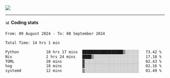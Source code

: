 <picture>
  <source
  srcset="https://github-readme-stats.vercel.app/api?username=sant0s12&show_icons=true&theme=dark"
  media="(prefers-color-scheme: dark)"
  />
  <source
  srcset="https://github-readme-stats.vercel.app/api?username=sant0s12&show_icons=true"
  media="(prefers-color-scheme: light)"
  />
  <img src="https://github-readme-stats.vercel.app/api?username=sant0s12&show_icons=true" />
</picture>

---

📊 **Coding stats**

<!--START_SECTION:waka-->

```txt
From: 09 August 2024 - To: 08 September 2024

Total Time: 14 hrs 1 min

Python            10 hrs 17 mins  ██████████████████▒░░░░░░   73.42 %
Nix               2 hrs 24 mins   ████▒░░░░░░░░░░░░░░░░░░░░   17.18 %
TOML              20 mins         ▓░░░░░░░░░░░░░░░░░░░░░░░░   02.43 %
hog               18 mins         ▓░░░░░░░░░░░░░░░░░░░░░░░░   02.16 %
systemd           12 mins         ▒░░░░░░░░░░░░░░░░░░░░░░░░   01.49 %
```

<!--END_SECTION:waka-->
